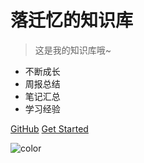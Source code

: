 # 落迁忆的知识库

> 这是我的知识库哦~

- 不断成长
- 周报总结
- 笔记汇总
- 学习经验

[GitHub](https://github.com/luoqianyi)
[Get Started](#docsify)

![color](#B8FCC2)

